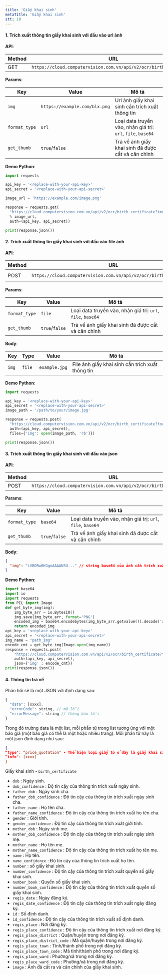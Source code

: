 ```yaml
---
title: 'Giấy khai sinh'
metaTitle: 'Giấy khai sinh'
stt: 10
---
```


#### 1. Trích xuất thông tin giấy khai sinh với đầu vào url ảnh

**API**:

| Method | URL                                                                |
| ------ | ------------------------------------------------------------------ |
| GET    | `https://cloud.computervision.com.vn/api/v2/ocr/birth_certificate` |

**Params**:

| Key           | Value                         | Mô tả                                                       |
| ------------- | ----------------------------- | ----------------------------------------------------------- |
| `img`         | `https://example.com/blx.png` | Url ảnh giấy khai sinh cần trích xuất thông tin             |
| `format_type` | `url`                         | Loại data truyền vào, nhận giá trị: `url`, `file`, `base64` |
| `get_thumb`   | `true`/`false`                | Trả về ảnh giấy khai sinh đã được cắt và căn chỉnh          |

**Demo Python**:

```python
import requests

api_key = '<replace-with-your-api-key>'
api_secret = '<replace-with-your-api-secret>'

image_url = 'https://example.com/image.png'

response = requests.get(
  "https://cloud.computervision.com.vn/api/v2/ocr/birth_certificate?img=%s&format_type=url&get_thumb=false"
  % image_url,
  auth=(api_key, api_secret))

print(response.json())

```

#### 2. Trích xuất thông tin giấy khai sinh với đầu vào file ảnh

**API**:

| Method | URL                                                                | content-type          |
| ------ | ------------------------------------------------------------------ | --------------------- |
| POST   | `https://cloud.computervision.com.vn/api/v2/ocr/birth_certificate` | `multipart/form-data` |

**Params**:

| Key           | Value          | Mô tả                                                       |
| ------------- | -------------- | ----------------------------------------------------------- |
| `format_type` | `file`         | Loại data truyền vào, nhận giá trị: `url`, `file`, `base64` |
| `get_thumb`   | `true`/`false` | Trả về ảnh giấy khai sinh đã được cắt và căn chỉnh          |

**Body**:

| Key   | Type   | Value         | Mô tả                                            |
| ----- | ------ | ------------- | ------------------------------------------------ |
| `img` | `file` | `example.jpg` | File ảnh giấy khai sinh cần trích xuất thông tin |

**Demo Python**:

```python
import requests

api_key = '<replace-with-your-api-key>'
api_secret = '<replace-with-your-api-secret>'
image_path = '/path/to/your/image.jpg'

response = requests.post(
  "https://cloud.computervision.com.vn/api/v2/ocr/birth_certificate?format_type=file&get_thumb=false",
  auth=(api_key, api_secret),
  files={'img': open(image_path, 'rb')})

print(response.json())

```

#### 3. Trích xuất thông tin giấy khai sinh với đầu vào json

**API**:

| Method | URL                                                                | content-type       |
| ------ | ------------------------------------------------------------------ | ------------------ |
| POST   | `https://cloud.computervision.com.vn/api/v2/ocr/birth_certificate` | `application/json` |

**Params**:

| Key           | Value          | Mô tả                                                       |
| ------------- | -------------- | ----------------------------------------------------------- |
| `format_type` | `base64`       | Loại data truyền vào, nhận giá trị: `url`, `file`, `base64` |
| `get_thumb`   | `true`/`false` | Trả về ảnh giấy khai sinh đã được cắt và căn chỉnh          |

**Body**:

```json
{
  "img": "iVBORw0KGgoAAAANSU..." // string base64 của ảnh cần trích xuất
}
```

**Demo Python**:

```python
import base64
import io
import requests
from PIL import Image
def get_byte_img(img):
    img_byte_arr = io.BytesIO()
    img.save(img_byte_arr, format='PNG')
    encoded_img = base64.encodebytes(img_byte_arr.getvalue()).decode('ascii')
    return encoded_img
api_key = '<replace-with-your-api-key>'
api_secret = '<replace-with-your-api-secret>'
img_name = "path_img"
encode_cmt = get_byte_img(Image.open(img_name))
response = requests.post(
    "https://cloud.computervision.com.vn/api/v2/ocr/birth_certificate?format_type=base64&get_thumb=false",
    auth=(api_key, api_secret),
    json={'img' : encode_cmt})
print(response.json())
```

#### 4. Thông tin trả về

Phản hồi sẽ là một JSON với định dạng sau:

```javascript
{
  "data": [xxxx],
  "errorCode": string, // mã lỗi
  "errorMessage": string // thông báo lỗi
}
```

Trong đó trường data là một list, mỗi phần tử trong list tương ứng với một báo giá (một báo giá có thể là một hoặc nhiều trang). Mỗi phần tử này là một json định dạng như sau:

```json
{
“type": “price_quotation" - Thể hiện loại giấy tờ ở đây là giấy khai sinh
“info": [xxxx]
}
```

Giấy khai sinh - `birth_certificate`

- `dob` : Ngày sinh.
- `dob_confidence` : Độ tin cậy của thông tin trích xuất ngày sinh.
- `father_dob` : Ngày sinh cha.
- `father_dob_confidence` : Độ tin cậy của thông tin trích xuất ngày sinh cha.
- `father_name` : Họ tên cha.
- `father_name_confidence` : Độ tin cậy của thông tin trích xuất họ tên cha.
- `gender` : Giới tính.
- `gender_confidence` : Độ tin cậy của thông tin trích xuất giới tính.
- `mother_dob` : Ngày sinh mẹ.
- `mother_dob_confidence` : Độ tin cậy của thông tin trích xuất ngày sinh mẹ.
- `mother_name` : Họ tên mẹ.
- `mother_name_confidence` : Độ tin cậy của thông tin trích xuất họ tên mẹ.
- `name` : Họ tên.
- `name_confidence` : Độ tin cậy của thông tin trích xuất họ tên.
- `number` : số giấy khai sinh.
- `number_confidence` : Độ tin cậy của thông tin trích xuất quyển số giấy khai sinh.
- `number_book` : Quyển số giấy khai sinh.
- `number_book_confidence` : Độ tin cậy của thông tin trích xuất quyển số giấy khai sinh.
- `regis_date` : Ngày đăng ký.
- `regis_date_confidence` : Độ tin cậy của thông tin trích xuất ngày đăng ký.
- `id` : Số định danh.
- `id_confidence` : Độ tin cậy của thông tin trích xuất số định danh.
- `regis_place` : Nơi đăng ký.
- `regis_place_confidence` : Độ tin cậy của thông tin trích xuất nơi đăng ký.
- `regis_place_district` : Quận/huyện trong nơi đăng ký.
- `regis_place_district_code` : Mã quận/huyện trong nơi đăng ký.
- `regis_place_town` : Tỉnh/thành phố trong nơi đăng ký.
- `regis_place_town_code` : Mã tỉnh/thành phố trong nơi đăng ký.
- `regis_place_ward` : Phường/xã trong nơi đăng ký.
- `regis_place_ward_code` : Phường/xã trong nơi đăng ký.
- `image` : Ảnh đã cắt ra và căn chỉnh của giấy khai sinh.

